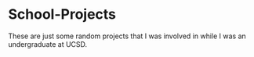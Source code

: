 School-Projects
===============

These are just some random projects that I was involved in while I was an undergraduate at UCSD.


